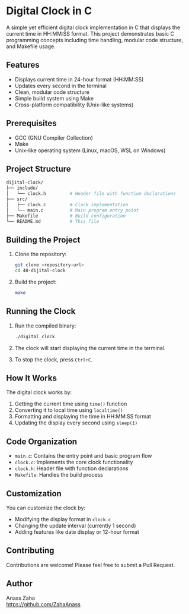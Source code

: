 # Digital Clock in C

A simple yet efficient digital clock implementation in C that displays the current time in HH:MM:SS format. This project demonstrates basic C programming concepts including time handling, modular code structure, and Makefile usage.

## Features

- Displays current time in 24-hour format (HH:MM:SS)
- Updates every second in the terminal
- Clean, modular code structure
- Simple build system using Make
- Cross-platform compatibility (Unix-like systems)

## Prerequisites

- GCC (GNU Compiler Collection)
- Make
- Unix-like operating system (Linux, macOS, WSL on Windows)

## Project Structure

``` bash
dijital-clock/
├── include/
│   └── clock.h         # Header file with function declarations
├── src/
│   ├── clock.c         # Clock implementation
│   └── main.c          # Main program entry point
├── Makefile            # Build configuration
└── README.md           # This file
```

## Building the Project

1. Clone the repository:

   ```bash
   git clone <repository-url>
   cd 48-dijital-clock
   ```

2. Build the project:

   ```bash
   make
   ```

## Running the Clock

1. Run the compiled binary:

   ```bash
   ./digital_clock
   ```

2. The clock will start displaying the current time in the terminal.

3. To stop the clock, press `Ctrl+C`.

## How It Works

The digital clock works by:

1. Getting the current time using `time()` function
2. Converting it to local time using `localtime()`
3. Formatting and displaying the time in HH:MM:SS format
4. Updating the display every second using `sleep(1)`

## Code Organization

- `main.c`: Contains the entry point and basic program flow
- `clock.c`: Implements the core clock functionality
- `clock.h`: Header file with function declarations
- `Makefile`: Handles the build process

## Customization

You can customize the clock by:

- Modifying the display format in `clock.c`
- Changing the update interval (currently 1 second)
- Adding features like date display or 12-hour format

## Contributing

Contributions are welcome! Please feel free to submit a Pull Request.

## Author

Anass Zaha  
https://github.com/ZahaAnass

